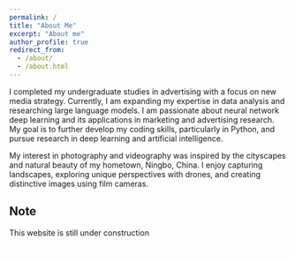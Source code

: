 ```yaml
---
permalink: /
title: "About Me"
excerpt: "About me"
author_profile: true
redirect_from: 
  - /about/
  - /about.html
---
```


I completed my undergraduate studies in advertising with a focus on new media strategy. Currently, I am expanding my expertise in data analysis and researching large language models. I am passionate about neural network deep learning and its applications in marketing and advertising research. My goal is to further develop my coding skills, particularly in Python, and pursue research in deep learning and artificial intelligence.

My interest in photography and videography was inspired by the cityscapes and natural beauty of my hometown, Ningbo, China. I enjoy capturing landscapes, exploring unique perspectives with drones, and creating distinctive images using film cameras.

## Note
This website is still under construction

<a href="https://pcpartpicker.com/list/LGXPYd" style="color:#ffffff">Here is my computer build.</a>